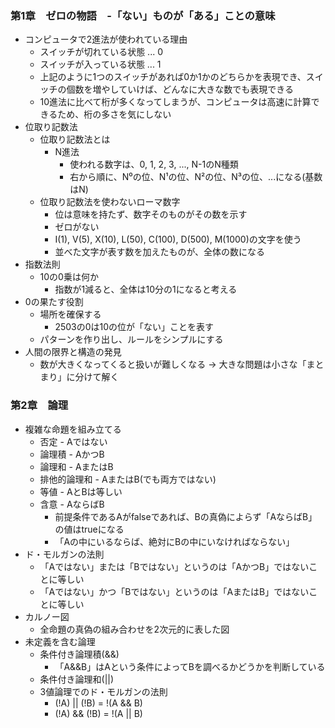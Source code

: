 ### 第1章　ゼロの物語　-「ない」ものが「ある」ことの意味
* コンピュータで2進法が使われている理由
  * スイッチが切れている状態 ... 0
  * スイッチが入っている状態 ... 1
  * 上記のように1つのスイッチがあれば0か1かのどちらかを表現でき、スイッチの個数を増やしていけば、どんなに大きな数でも表現できる
  * 10進法に比べて桁が多くなってしまうが、コンピュータは高速に計算できるため、桁の多さを気にしない
* 位取り記数法
  * 位取り記数法とは
    * N進法
      * 使われる数字は、0, 1, 2, 3, ..., N-1のN種類
      * 右から順に、N⁰の位、N¹の位、N²の位、N³の位、...になる(基数はN)
  * 位取り記数法を使わないローマ数字
    * 位は意味を持たず、数字そのものがその数を示す
    * ゼロがない
    * Ⅰ(1), V(5), X(10), L(50), C(100), D(500), M(1000)の文字を使う
    * 並べた文字が表す数を加えたものが、全体の数になる
* 指数法則
  * 10の0乗は何か
    * 指数が1減ると、全体は10分の1になると考える
* 0の果たす役割
  * 場所を確保する
    * 2503の0は10の位が「ない」ことを表す
  * パターンを作り出し、ルールをシンプルにする
* 人間の限界と構造の発見
  * 数が大きくなってくると扱いが難しくなる → 大きな問題は小さな「まとまり」に分けて解く

### 第2章　論理
* 複雑な命題を組み立てる
  * 否定 - Aではない
  * 論理積 - AかつB
  * 論理和 - AまたはB
  * 排他的論理和 - AまたはB(でも両方ではない)
  * 等値 - AとBは等しい
  * 含意 - AならばB
    * 前提条件であるAがfalseであれば、Bの真偽によらず「AならばB」の値はtrueになる
    * 「Aの中にいるならば、絶対にBの中にいなければならない」
* ド・モルガンの法則
  * 「Aではない」または「Bではない」というのは「AかつB」ではないことに等しい
  * 「Aではない」かつ「Bではない」というのは「AまたはB」ではないことに等しい
* カルノー図
  * 全命題の真偽の組み合わせを2次元的に表した図
* 未定義を含む論理
  * 条件付き論理積(&&)
    * 「A&&B」はAという条件によってBを調べるかどうかを判断している
  * 条件付き論理和(||)
  * 3値論理でのド・モルガンの法則
    * (!A) || (!B) = !(A && B)
    * (!A) && (!B) = !(A || B)
